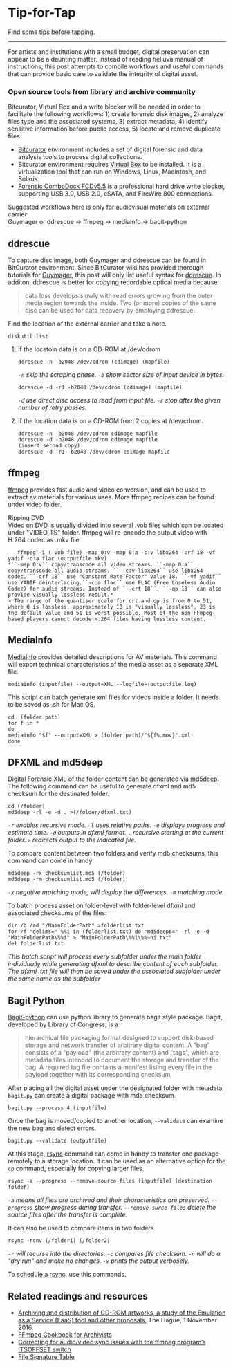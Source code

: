 # Tip-for-Tap
Find some tips before tapping.
_____
For artists and institutions with a small budget, digital preservation can appear to be a daunting matter. Instead of reading helluva manual of instructions, this post attempts to compile workflows and useful commands that can provide basic care to validate the integrity of digital asset.

### Open source tools from library and archive community
Bitcurator, Virtual Box and a write blocker will be needed in order to facilitate the following workflows: 1) create forensic disk images, 2) analyze files type and the associated systems, 3) extract metadata, 4) identify sensitive information before public access, 5) locate and remove duplicate files.
- [Bitcurator](https://wiki.bitcurator.net/index.php?title=Main_Page) environment includes a set of digital forensic and data analysis tools to process digital collections. 
- Bitcurator environment requires [Virtual Box](https://www.virtualbox.org/wiki/Downloads) to be installed. It is a virtualization tool that can run on Windows, Linux, Macintosh, and Solaris.
- [Forensic ComboDock FCDv5.5](http://www.cru-inc.com/products/wiebetech/forensic-combodock-v5-5/) is a professional hard drive write blocker, supporting USB 3.0, USB 2.0, eSATA, and FireWire 800 connections.

Suggested workflows here is only for audiovisual materials on external carrier <br>
Guymager or ddrescue -> ffmpeg -> mediainfo -> bagit-python <br>

## ddrescue 
To capture disc image, both Guymager and ddrescue can be found in BitCurator environment. Since BitCurator wiki has provided thorough tutorials for [Guymager](https://wiki.bitcurator.net/index.php?title=Creating_a_Disk_Image_Using_Guymager), this post will only list useful syntax for [ddrescue](https://www.gnu.org/software/ddrescue/manual/ddrescue_manual.html). In additon, ddrescue is better for copying recordable optical media because:
> data loss develops slowly with read errors growing from the outer media region towards the inside. Two (or more) copies of the same disc can be used for data recovery by employing ddrescue.

Find the location of the external carrier and take a note.

    diskutil list

1. if the locatoin data is on a CD-ROM at /dev/cdrom <br>
       
       ddrescue -n -b2048 /dev/cdrom (cdimage) (mapfile)
    *``-n`` skip the scraping phase. ``-b`` show sector size of input device in bytes.*
       
       ddrescue -d -r1 -b2048 /dev/cdrom (cdimage) (mapfile)
    *``-d`` use direct disc access to read from input file. ``-r`` stop after the given number of retry passes.*

2. if the location data is on a CD-ROM from 2 copies at /dev/cdrom.

       ddrescue -n -b2048 /dev/cdrom cdimage mapfile 
       ddrescue -d -b2048 /dev/cdrom cdimage mapfile
       (insert second copy)
       ddrescue -d -r1 -b2048 /dev/cdrom cdimage mapfile

## ffmpeg
[ffmpeg](https://ffmpeg.org/documentation.html) provides fast audio and video conversion, and can be used to extract av materials for various uses. More ffmpeg recipes can be found under video folder.

Ripping DVD <br>
Video on DVD is usually divided into several .vob files which can be located under "VIDEO_TS" folder. ffmpeg will re-encode the output video with H.264 codec as .mkv file.<br>

       ffmpeg -i (.vob file) -map 0:v -map 0:a -c:v libx264 -crf 18 -vf yadif -c:a flac (outputfile.mkv)
    *``-map 0:v`` copy/transcode all video streams. ``-map 0:a`` copy/transcode all audio streams. `` -c:v libx264`` use libx264 codec. ``-crf 18`` use "Constant Rate Factor" value 18. ``-vf yadif`` use YADIF deinterlacing.``-c:a flac`` use FLAC (Free Loseless Audio Codec) for audio streams. Instead of ``-crt 18``, ``-qp 18`` can also provide visually lossless result.* 
    > The range of the quantiser scale for crt and qp is from 0 to 51, where 0 is lossless, approximately 18 is "visually lossless", 23 is the default value and 51 is worst possible. Most of the non-FFmpeg-based players cannot decode H.264 files having lossless content.

## MediaInfo
[MediaInfo](https://mediaarea.net/en/MediaInfo) provides detailed descriptions for AV materials. This command will export technical characteristics of the media asset as a separate XML file. 
    
    mediainfo (inputfile) --output=XML --logfile=(outputfile.log)

This script can batch generate xml files for videos inside a folder. It needs to be saved as .sh for Mac OS.
    
    cd  (folder path) 
    for f in *
    do
    mediainfo "$f" --output=XML > (folder path)/"${f%.mov}".xml
    done

## DFXML and md5deep
Digital Forensic XML of the folder content can be generated via [md5deep](http://md5deep.sourceforge.net/md5deep.html#toc). The following command can be useful to generate dfxml and md5 checksum for the destinated folder.

    cd (/folder)
    md5deep -rl -e -d . >(/folder/dfxml.txt)
   
*``-r`` enables recursive mode. ``-l`` uses relative paths. ``-e`` displays progress and estimate time. ``-d`` outputs in dfxml format. ``.`` recursive starting at the current folder. ``>`` redirects output to the indicated file.*

To compare content between two folders and verify md5 checksums, this command can come in handy:

    md5deep -rx checksumlist.md5 (/folder)
    md5deep -rm checksumlist.md5 (/folder)
    
*``-x`` negative matching mode, will display the differences. ``-m`` matching mode.*

To batch process asset on folder-level with folder-level dfxml and associated checksums of the files:

    dir /b /ad "/MainFolderPath" >folderlist.txt
    for /f "delims=" %%i in (folderlist.txt) do "md5deep64" -rl -e -d "MainFolderPath\%%i" > "MainFolderPath\%%i\%%~ni.txt"
    del folderlist.txt
    
*This batch script will process every subfolder under the main folder individually while generating dfxml to describe content of each subfolder. The dfxml .txt file will then be saved under the associated subfolder under the same name as the subfolder*

## Bagit Python
[Bagit-python](https://github.com/LibraryOfCongress/bagit-python) can use python library to generate bagit style package. Bagit, developed by Library of Congress, is a
> hierarchical file packaging format designed to support disk-based storage and network transfer of arbitrary digital content. A "bag" consists of a "payload" (the arbitrary content) and "tags", which are metadata files intended to document the storage and transfer of the bag. A required tag file contains a manifest listing every file in the payload together with its corresponding checksum.
 
After placing all the digital asset under the designated folder with metadata, ``bagit.py`` can create a digital package with md5 checksum.
 
    bagit.py --process 4 (inputfile)

Once the bag is moved/copied to another location, ``--validate`` can examine the new bag and detect errors.  
    
    bagit.py --validate (outputfile)
    
At this stage, [rsync](https://wiki.archlinux.org/index.php/rsync) command can come in handy to transfer one package remotely to a storage location. It can be used as an alternative option for the ``cp`` command, especially for copying larger files.

    rsync -a --progress --remove-source-files (inputfile) (destination folder)

*``-a`` means all files are archived and their characteristics are preserved. ``--progress`` show progress during transfer. ``--remove-surce-files`` delete the source files after the transfer is complete.*

It can also be used to compare items in two folders

    rsync -rcnv (/folder1) (/folder2)

*``-r`` will recurse into the directories. ``-c`` compares file checksum. ``-n`` will do a "dry run" and make no changes. ``-v`` prints the output verbosely.*

To [schedule a rsync](https://www.marksanborn.net/howto/use-rsync-for-daily-weekly-and-full-monthly-backups/), use this commands.

## Related readings and resources
- [Archiving and distribution of CD-ROM artworks, a study of the Emulation as a Service (EaaS) tool and other proposals](http://li-ma.nl/site/sites/default/files/201611_DE_Houdbaar_Final_report_CD-ROM_Archiving_DEF.pdf), The Hague, 1 November 2016. <br>
- [FFmpeg Cookbook for Archivists](https://avpres.net/FFmpeg/)<br>
- [Correcting for audio/video sync issues with the ffmpeg program’s ITSOFFSET switch](https://wjwoodrow.wordpress.com/2013/02/04/correcting-for-audiovideo-sync-issues-with-the-ffmpeg-programs-itsoffset-switch/)
- [File Signature Table](https://www.garykessler.net/library/file_sigs.html)
